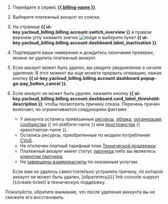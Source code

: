 1. Перейдите в сервис [**{{ billing-name }}**](https://billing.yandex.cloud/accounts/).
1. Выберите платежный аккаунт из списка.
1. На странице **{{ ui-key.yacloud_billing.billing.account.switch_overview }}** в правом верхнем углу нажмите значок ![image](../../_assets/console-icons/ellipsis.svg) и выберите пункт **{{ ui-key.yacloud_billing.billing.account.dashboard.label_inactivation }}**.
1. Подтвердите ваше намерение и дождитесь окончания проверки, можно ли удалить платежный аккаунт.
1. Если аккаунт может быть удален, вы увидите уведомление о начале удаления. В этот момент вы еще можете прервать операцию, нажав кнопку **{{ ui-key.yacloud_billing.billing.account.dashboard.popup-go-pay_button_cancel }}**.
1. Если аккаунт не может быть удален, нажмите кнопку **{{ ui-key.yacloud_billing.billing.account.dashboard.card_label_threshold-description }}**, чтобы посмотреть причину отказа.
   Перечень причин включает, но ограничивается следующими фактами:
     * У аккаунта остались привязанные [ресурсы](../../resource-manager/concepts/resources-hierarchy.md#rm-resources), [облака](../../organization/concepts/manage-services.md#cloud), [организации](../../organization/concepts/membership.md), [сообщества](../../datasphere/concepts/community.md) {{ ml-platform-name }} или [пространства](../../speechsense/concepts/resources-hierarchy.md#space) {{ speechsense-name }}. 
     * Остались ресурсы, приобретенные по модели потребления [CVoS](../../billing/concepts/cvos.md).
     * Не отключен платный тарифный план [Технической поддержки](../../support/overview.md).
     * Платежный аккаунт имеет статус [партнера](../../partner/terms.md#referral-partner) либо вы являетесь [клиентом партнера](../../partner/terms.md#sub-account).
     * Не [завершены взаиморасчеты](../../billing/concepts/act.md) по оказанным услугам.
 
   Если вам не удалось самостоятельно устранить причину, по которой аккаунт не может быть удален, [обратитесь]({{ link-console-support }}/create-ticket) в техническую поддержку.

Пожалуйста, обратите внимание, что после удаления аккаунта вы не сможете его восстановить.